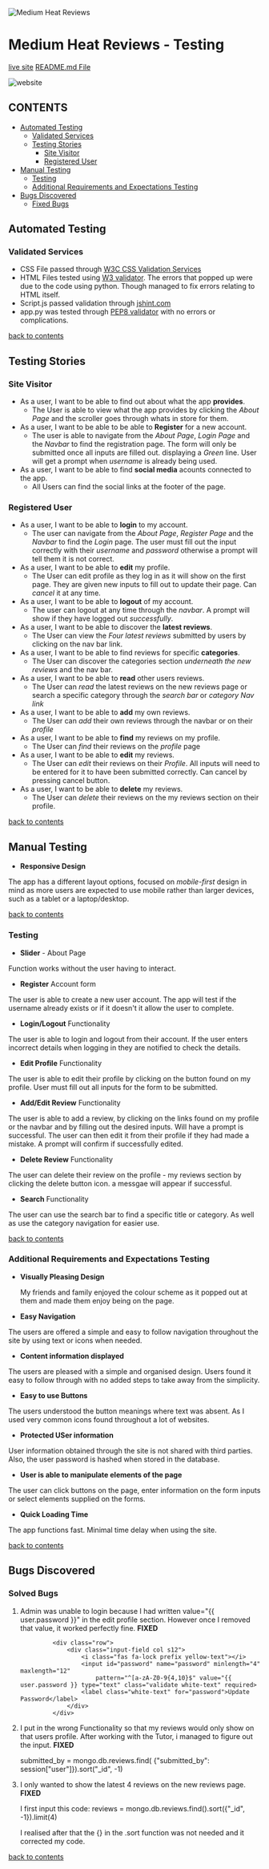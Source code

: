 ![Medium Heat Reviews](/static/images/logo.jpg)

# Medium Heat Reviews - Testing

[live site](https://medium-heat-reviews.herokuapp.com/)
[README.md File](README.md)

![website](/static/images/website.jpg)

## CONTENTS

   - [Automated Testing](#utomated-testing)
       - [Validated Services](#validated-services)
       - [Testing Stories](#testing-stories)
           - [Site Visitor](#site-visitor)
           - [Registered User](#registered-user)
   - [Manual Testing](#maunual-testing)
       - [Testing](#testing)
       - [Additional Requirements and Expectations Testing](#additional-requirements-and-expectations-testing)
   - [Bugs Discovered](#bugs-discovered)
       - [Fixed Bugs](#fixed-bugs)


## Automated Testing

### Validated Services

- CSS File passed through [W3C CSS Validation Services](https://jigsaw.w3.org/css-validator/validator)
- HTML Files tested using [W3 validator](https://validator.w3.org). The errors that popped up were due to the code using python. Though managed to fix errors relating to HTML itself.
- Script.js passed validation through [jshint.com](https://jshint.com/)
- app.py was tested through [PEP8 validator](http://pep8online.com/checkresult) with no errors or complications.

[back to contents](#contents)

## Testing Stories

### Site Visitor

* As a user, I want to be able to find out about what the app **provides**.
    - The User is able to view what the app provides by clicking the *About Page* and the scroller goes through whats in store for them.
* As a user, I want to be able to be able to **Register** for a new account.
    - The user is able to navigate from the *About Page*, *Login Page* and the *Navbar* to find the registration page.
      The form will only be submitted once all inputs are filled out. displaying a *Green* line. User will get a prompt when *username* is already being used.
* As a user, I want to be able to find **social media** acounts connected to the app.
    - All Users can find the social links at the footer of the page.

### Registered User

* As a user, I want to be able to **login** to my account.
    - The user can navigate from the *About Page*, *Register Page* and the *Navbar* to find the *Login* page.
      The user must fill out the input correctly with their *username* and *password* otherwise a prompt will tell them it is not correct.
* As a user, I want to be able to **edit** my profile.
    - The User can edit profile as they log in as it will show on the first page. They are given new inputs to fill out to update their page. Can *cancel* it at any time.
* As a user, I want to be able to **logout** of my account.
    - The user can logout at any time through the *navbar*. A prompt will show if they have logged out *successfully*.
* As a user, I want to be able to discover the **latest reviews**.
    - The User can view the *Four latest reviews* submitted by users by clicking on the nav bar link.
* As a user, I want to be able to find reviews for specific **categories**.
    - The User can discover the categories section *underneath the new reviews* and the nav bar.
* As a user, I want to be able to **read** other users reviews.
    - The User can *read* the latest reviews on the new reviews page or search a specific category through the *search bar* or *category Nav link*
* As a user, I want to be able to **add** my own reviews.
    - The User can *add* their own reviews through the navbar or on their *profile*
* As a user, I want to be able to **find** my reviews on my profile.
    - The User can *find* their reviews on the *profile* page
* As a user, I want to be able to **edit** my reviews.
    - The User can *edit* their reviews on their *Profile*. All inputs will need to be entered for it to have been submitted correctly. Can cancel by pressing cancel button.
* As a user, I want to be able to **delete** my reviews.
    - The User can *delete* their reviews on the my reviews section on their profile.

[back to contents](#contents)

## Manual Testing

- **Responsive Design** 

The app has a different layout options, focused on *mobile-first* design in mind as more users are expected to use mobile rather than larger devices, such as a tablet or a laptop/desktop.

[back to contents](#contents)

### Testing

- **Slider** - About Page

Function works without the user having to interact.

- **Register** Account form

The user is able to create a new user account. The app will test if the username already exists or if it doesn't it allow the user to complete.

- **Login/Logout** Functionality

The user is able to login and logout from their account. If the user enters incorrect details when logging in they are notified to check the details.

- **Edit Profile** Functionality

The user is able to edit their profile by clicking on the button found on my profile. User must fill out all inputs for the form to be submitted.

- **Add/Edit Review** Functionality

The user is able to add a review, by clicking on the links found on my profile or the navbar and by filling out the desired inputs. Will have a prompt is successful.
The user can then edit it from their profile if they had made a mistake. A prompt will confirm if successfully edited.

- **Delete Review** Functionality

The user can delete their review on the profile - my reviews section by clicking the delete button icon. a messgae will appear if successful.

- **Search** Functionality 

The user can use the search bar to find a specific title or category. As well as use the category navigation for easier use.

[back to contents](#contents)

### Additional Requirements and Expectations Testing

- **Visually Pleasing Design**
   
   My friends and family enjoyed the colour scheme as it popped out at them and made them enjoy being on the page.

- **Easy Navigation**

The users are offered a simple and easy to follow navigation throughout the site by using text or icons when needed.

- **Content information displayed**

The users are pleased with a simple and organised design. Users found it easy to follow through with no added steps to take away from the simplicity.

- **Easy to use Buttons**

The users understood the button meanings where text was absent. As I used very common icons found throughout a lot of websites.

- **Protected USer information**

User information obtained through the site is not shared with third parties. Also, the user password is hashed when stored in the database.

- **User is able to manipulate elements of the page**

The user can click buttons on the page, enter information on the form inputs or select elements supplied on the forms.

- **Quick Loading Time**

The app functions fast. Minimal time delay when using the site.

[back to contents](#contents)

## Bugs Discovered

### Solved Bugs ###

1. Admin was unable to login because I had written value="{{ user.password }}" in the edit profile section.
However once I removed that value, it worked perfectly fine. **FIXED**

                <div class="row">
                    <div class="input-field col s12">
                        <i class="fas fa-lock prefix yellow-text"></i>
                        <input id="password" name="password" minlength="4" maxlength="12"
                            pattern="^[a-zA-Z0-9{4,10}$" value="{{ user.password }} type="text" class="validate white-text" required>
                        <label class="white-text" for="password">Update Password</label>
                    </div>
                </div>

2. I put in the wrong Functionality so that my reviews would only show on that users profile.
After working with the Tutor, i managed to figure out the input. **FIXED**

    submitted_by = mongo.db.reviews.find(
            {"submitted_by": session["user"]}).sort("_id", -1)

3. I only wanted to show the latest 4 reviews on the new reviews page. **FIXED**
 
   I first input this code:
       reviews = mongo.db.reviews.find().sort({"_id", -1}).limit(4)
    
    I realised after that the {} in the .sort function was not needed and it corrected my code.

[back to contents](#contents)